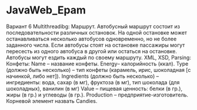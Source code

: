 # JavaWeb_Epam
Вариант 6
Multithreadibg:
Маршрут. Автобусный маршрут состоит из последовательности различных остановок. На одной остановке может останавливаться несколько автобусов одновременно, но не более заданного числа. Если автобусы стоят на остановке пассажиры могут пересесть из одного автобуса в другой или остаться на остановке. Автобусы могут ездить каждый по своему маршруту.
ХML, XSD, Parsing:
Конфеты:
Name – название конфеты.
Energy– калорийность (ккал).
Type (должно быть несколько) – тип конфеты (карамель, ирис, шоколадная [с начинкой, либо нет]).
Ingredients (должно быть несколько) – ингредиенты: вода, сахар (в мг), фруктоза (в мг), тип шоколада (для шоколадных), ванилин (в мг)
Value – пищевая ценность: белки (в гр.), жиры (в гр.) и углеводы (в гр.).
Production – предприятие-изготовитель.
Корневой элемент назвать Candies.
